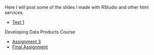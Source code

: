 Here I will post some of the slides I made with RStudio and other html services. 

- [Test 1](test1.html)

Developing Data Products Course
- [Assignment 3](week3assignment.html)
- [Final Assignment](app_presentation.html)
